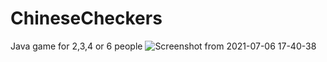 # ChineseCheckers
Java game for 2,3,4 or 6 people
![Screenshot from 2021-07-06 17-40-38](https://user-images.githubusercontent.com/72553235/124631213-73370600-de83-11eb-864c-5928d94c1faf.png)
